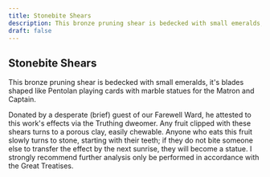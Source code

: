 ```yaml
---
title: Stonebite Shears
description: This bronze pruning shear is bedecked with small emeralds, it's blades shaped like Pentolan playing cards with marble statues for the Matron and Captain....
draft: false
---
```


## Stonebite Shears

This bronze pruning shear is bedecked with small emeralds, it's blades shaped like Pentolan playing cards with marble statues for the Matron and Captain.

Donated by a desperate (brief) guest of our Farewell Ward, he attested to this work's effects via the Truthing dweomer. Any fruit clipped with these shears turns to a porous clay, easily chewable. Anyone who eats this fruit slowly turns to stone, starting with their teeth; if they do not bite someone else to transfer the effect by the next sunrise, they will become a statue. I strongly recommend further analysis only be performed in accordance with the Great Treatises.
